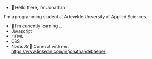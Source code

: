 - 👋 Hello there, I’m Jonathan

I'm a programming student at Artevelde University of Applied Sciences.
- 🌱 I’m currently learning ...
- Javascript
- HTML
- CSS
- Node.JS 
🤝 Connect with me:
https://www.linkedin.com/in/jonathandebaene/)
